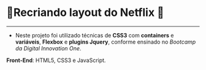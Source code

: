 # :vhs:**Recriando layout do  Netflix**  :vhs:

---

* Neste projeto foi utilizado técnicas de **CSS3** com **containers** e **variáveis**,  **Flexbox** e **plugins Jquery**, conforme ensinado no *Bootcamp  da Digital Innovation One*.

**Front-End**: HTML5, CSS3 e JavaScript.

